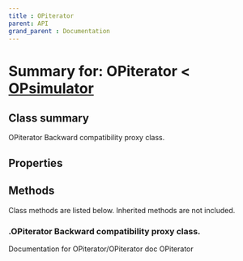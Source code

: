 ```yaml
---
title : OPiterator
parent: API
grand_parent : Documentation
---
```

# Summary for: **OPiterator**  < [OPsimulator](OPsimulator.html)

## Class summary

OPiterator Backward compatibility proxy class.

## Properties


## Methods

Class methods are listed below. Inherited methods are not included.

### .**OPiterator** Backward compatibility proxy class.
Documentation for OPiterator/OPiterator
doc OPiterator



